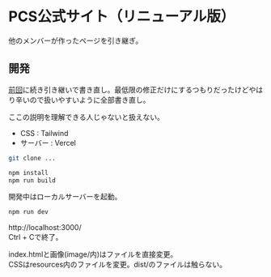 # PCS公式サイト（リニューアル版）

他のメンバーが作ったページを引き継ぎ。

## 開発
[前回](https://github.com/pop-culture-studio/sds.fukuoka.jp)に続き引き継いで書き直し。最低限の修正だけにするつもりだったけどやはり辛いので扱いやすいように全部書き直し。

ここの説明を理解できる人じゃないと扱えない。

- CSS : Tailwind
- サーバー : Vercel

```bash
git clone ...

npm install
npm run build
```

開発中はローカルサーバーを起動。
```bash
npm run dev
```
http://localhost:3000/  
Ctrl + Cで終了。

index.htmlと画像(image/内)はファイルを直接変更。  
CSSはresources内のファイルを変更。dist/のファイルは触らない。
